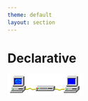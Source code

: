 ```yaml
---
theme: default
layout: section
---
```


# Declarative

![Win Pub/Sub Animation](.demo/slides/images/win-pubsub-x100.gif)